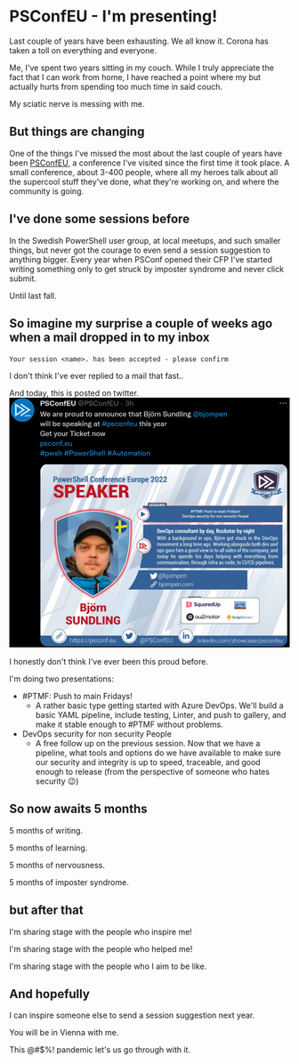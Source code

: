 # PSConfEU - I'm presenting!

Last couple of years have been exhausting. We all know it. Corona has taken a toll on everything and everyone.

Me, I've spent two years sitting in my couch. While I truly appreciate the fact that I can work from home, I have reached a point where my but actually hurts from spending too much time in said couch.

My sciatic nerve is messing with me.

## But things are changing

One of the things I've missed the most about the last couple of years have been [PSConfEU](https://psconf.eu/), a conference I've visited since the first time it took place.
A small conference, about 3-400 people, where all my heroes talk about all the supercool stuff they've done, what they're working on, and where the community is going.

## I've done some sessions before

In the Swedish PowerShell user group, at local meetups, and such smaller things, but never got the courage to even send a session suggestion to anything bigger. Every year when PSConf opened their CFP I've started writing something only to get struck by imposter syndrome and never click submit.

Until last fall.

## So imagine my surprise a couple of weeks ago when a mail dropped in to my inbox

`Your session <name>. has been accepted - please confirm`

I don't think I've ever replied to a mail that fast..

And today, this is posted on twitter.
![OMG!!](../images/PSConfSpeaker/twitter.png)

I honestly don't think I've ever been this proud before.

I'm doing two presentations:

- #PTMF: Push to main Fridays!
  - A rather basic type getting started with Azure DevOps. We'll build a basic YAML pipeline, include testing, Linter, and push to gallery, and make it stable enough to #PTMF without problems.
- DevOps security for non security People
  - A free follow up on the previous session. Now that we have a pipeline, what tools and options do we have available to make sure our security and integrity is up to speed, traceable, and good enough to release (from the perspective of someone who hates security 😉)

## So now awaits 5 months

5 months of writing.

5 months of learning.

5 months of nervousness.

5 months of imposter syndrome.

## but after that

I'm sharing stage with the people who inspire me!

I'm sharing stage with the people who helped me!

I'm sharing stage with the people who I aim to be like.

## And hopefully

I can inspire someone else to send a session suggestion next year.

You will be in Vienna with me.

This @#$%! pandemic let's us go through with it.
